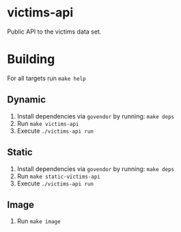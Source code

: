 victims-api
===========

Public API to the victims data set.

Building
========

For all targets run ``make help``

Dynamic
-------
1. Install dependencies via ``govendor`` by running: ``make deps``
2. Run ``make victims-api``
3. Execute ``./victims-api run``

Static
------
1. Install dependencies via ``govendor`` by running: ``make deps``
2. Run ``make static-victims-api``
3. Execute ``./victims-api run``

Image
-----
1. Run ``make image``
